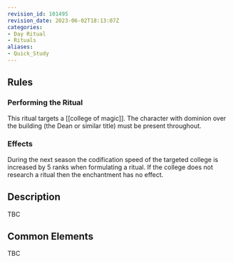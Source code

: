 ```yaml
---
revision_id: 101495
revision_date: 2023-06-02T18:13:07Z
categories:
- Day Ritual
- Rituals
aliases:
- Quick_Study
---
```




## Rules


### Performing the Ritual
This ritual targets a [[college of magic]]. The character with dominion over the building (the Dean or similar title) must be present throughout. 

 

### Effects
During the next season the codification speed of the targeted college is increased by 5 ranks when formulating a ritual. If the college does not research a ritual then the enchantment has no effect.



## Description
TBC

## Common Elements
TBC


